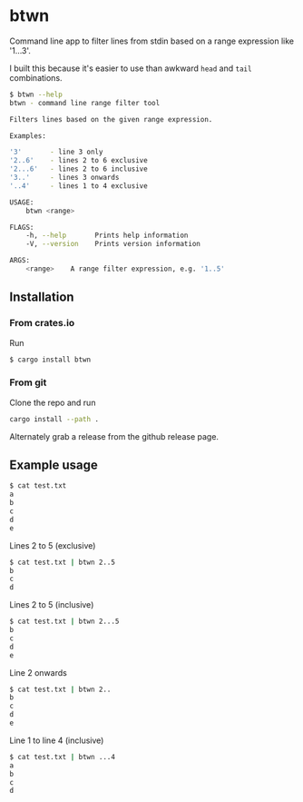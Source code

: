 
# btwn

Command line app to filter lines from stdin based on a range expression like '1...3'.

I built this because it's easier to use than awkward `head` and `tail` combinations.

```bash
$ btwn --help
btwn - command line range filter tool

Filters lines based on the given range expression.

Examples:

'3'       - line 3 only
'2..6'    - lines 2 to 6 exclusive
'2...6'   - lines 2 to 6 inclusive
'3..'     - lines 3 onwards
'..4'     - lines 1 to 4 exclusive

USAGE:
    btwn <range>

FLAGS:
    -h, --help       Prints help information
    -V, --version    Prints version information

ARGS:
    <range>    A range filter expression, e.g. '1..5'
```

## Installation

### From crates.io

Run

```bash
$ cargo install btwn
```

### From git

Clone the repo and run

```bash
cargo install --path .
```

Alternately grab a release from the github release page.


## Example usage


```bash
$ cat test.txt
a
b
c
d
e
```

Lines 2 to 5 (exclusive)

```bash
$ cat test.txt | btwn 2..5
b
c
d
```

Lines 2 to 5 (inclusive)

```bash
$ cat test.txt | btwn 2...5
b
c
d
e
```

Line 2 onwards

```bash
$ cat test.txt | btwn 2..
b
c
d
e
```

Line 1 to line 4 (inclusive)

```bash
$ cat test.txt | btwn ...4
a
b
c
d
```
